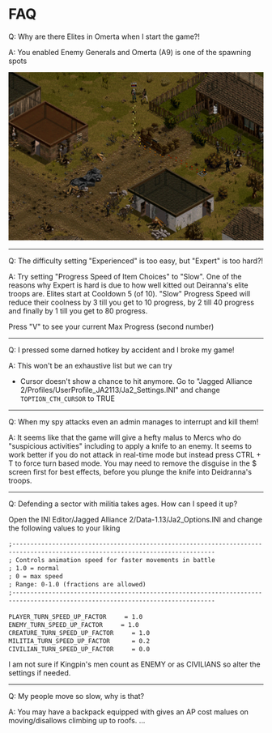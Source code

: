 # FAQ

Q: Why are there Elites in Omerta when I start the game?!

A: You enabled Enemy Generals and Omerta (A9) is one of the spawning spots

![Elite Generals may drop a General in A9](./pictures/enemy_generals_A9.png)

---

Q: The difficulty setting "Experienced" is too easy, but "Expert" is too hard?!

A: Try setting "Progress Speed of Item Choices" to "Slow". One of the reasons why Expert is hard is due to how well kitted out Deiranna's elite troops are. Elites start at Cooldown 5 (of 10). "Slow" Progress Speed will reduce their coolness by 3 till you get to 10 progress, by 2 till 40 progress and finally by 1 till you get to 80 progress. 

Press "V" to see your current Max Progress (second number)

---

Q: I pressed some darned hotkey by accident and I broke my game!

A: This won't be an exhaustive list but we can try

- Cursor doesn't show a chance to hit anymore. Go to "Jagged Alliance 2/Profiles/UserProfile_JA2113/Ja2_Settings.INI" and change `TOPTION_CTH_CURSOR` to TRUE

---

Q: When my spy attacks even an admin manages to interrupt and kill them!

A: It seems like that the game will give a hefty malus to Mercs who do "suspicious activities" including to apply a knife to an enemy. It seems to work better if you do not attack in real-time mode but instead press CTRL + T to force turn based mode. You may need to remove the disguise in the $ screen first for best effects, before you plunge the knife into Deidranna's troops.

---

Q: Defending a sector with militia takes ages. How can I speed it up?

Open the INI Editor/Jagged Alliance 2/Data-1.13/Ja2_Options.INI and change the following values to your liking

```
;------------------------------------------------------------------------------------------------------------------------------
; Controls animation speed for faster movements in battle
; 1.0 = normal
; 0 = max speed 
; Range: 0-1.0 (fractions are allowed)
;------------------------------------------------------------------------------------------------------------------------------

PLAYER_TURN_SPEED_UP_FACTOR     = 1.0
ENEMY_TURN_SPEED_UP_FACTOR     = 1.0
CREATURE_TURN_SPEED_UP_FACTOR     = 1.0
MILITIA_TURN_SPEED_UP_FACTOR      = 0.2
CIVILIAN_TURN_SPEED_UP_FACTOR     = 0.0
```

I am not sure if Kingpin's men count as ENEMY or as CIVILIANS so alter the settings if needed.

---

Q: My people move so slow, why is that?

A: You may have a backpack equipped with gives an AP cost malues on moving/disallows climbing up to roofs.
...